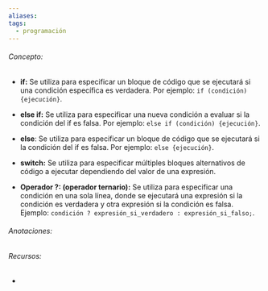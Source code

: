```yaml
---
aliases: 
tags:
  - programación
---
```

###### Concepto:

- **if:** Se utiliza para especificar un bloque de código que se ejecutará si una condición específica es verdadera. Por ejemplo: `if (condición) {ejecución}`.

- **else if:** Se utiliza para especificar una nueva condición a evaluar si la condición del if es falsa. Por ejemplo: `else if (condición) {ejecución}`.

- **else**: Se utiliza para especificar un bloque de código que se ejecutará si la condición del if es falsa.  Por ejemplo: `else {ejecución}`.

- **switch:** Se utiliza para especificar múltiples bloques alternativos de código a ejecutar dependiendo del valor de una expresión.

- **Operador ?: (operador ternario):** Se utiliza para especificar una condición en una sola línea, donde se ejecutará una expresión si la condición es verdadera y otra expresión si la condición es falsa. Ejemplo: `condición ? expresión_si_verdadero : expresión_si_falso;`.

###### Anotaciones:

> 

###### Recursos:

- 